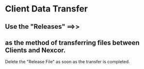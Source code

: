 # Client Data Transfer
## Use the "Releases" ==>> 
## as the method of transferring files between Clients and Nexcor.

Delete the "Release File" as soon as the transfer is completed.
